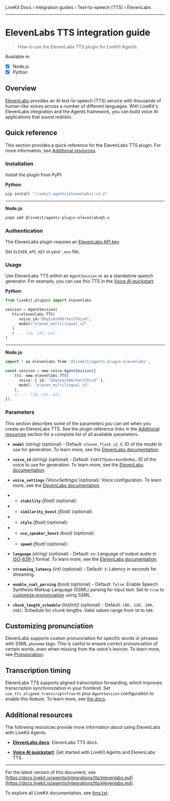 LiveKit Docs › Integration guides › Text-to-speech (TTS) › ElevenLabs

---

# ElevenLabs TTS integration guide

> How to use the ElevenLabs TTS plugin for LiveKit Agents.

Available in:
- [x] Node.js
- [x] Python

## Overview

[ElevenLabs](https://elevenlabs.io/) provides an AI text-to-speech (TTS) service with thousands of human-like voices across a number of different languages. With LiveKit's ElevenLabs integration and the Agents framework, you can build voice AI applications that sound realistic.

## Quick reference

This section provides a quick reference for the ElevenLabs TTS plugin. For more information, see [Additional resources](#additional-resources).

### Installation

Install the plugin from PyPI:

**Python**:

```bash
pip install "livekit-agents[elevenlabs]~=1.2"

```

---

**Node.js**:

```bash
pnpm add @livekit/agents-plugin-elevenlabs@1.x

```

### Authentication

The ElevenLabs plugin requires an [ElevenLabs API key](https://elevenlabs.io/app/settings/api-keys).

Set `ELEVEN_API_KEY` in your `.env` file.

### Usage

Use ElevenLabs TTS within an `AgentSession` or as a standalone speech generator. For example, you can use this TTS in the [Voice AI quickstart](https://docs.livekit.io/agents/start/voice-ai.md).

**Python**:

```python
from livekit.plugins import elevenlabs

session = AgentSession(
   tts=elevenlabs.TTS(
      voice_id="ODq5zmih8GrVes37Dizd",
      model="eleven_multilingual_v2"
   )
   # ... llm, stt, etc.
)

```

---

**Node.js**:

```typescript
import * as elevenlabs from '@livekit/agents-plugin-elevenlabs';

const session = new voice.AgentSession({
    tts: new elevenlabs.TTS(
      voice: { id: "ODq5zmih8GrVes37Dizd" },
      model: "eleven_multilingual_v2"
    ),
    // ... llm, stt, etc.
});

```

### Parameters

This section describes some of the parameters you can set when you create an ElevenLabs TTS. See the plugin reference links in the [Additional resources](#additional-resources) section for a complete list of all available parameters.

- **`model`** _(string)_ (optional) - Default: `eleven_flash_v2_5`: ID of the model to use for generation. To learn more, see the [ElevenLabs documentation](https://elevenlabs.io/docs/api-reference/text-to-speech/convert#/docs/api-reference/text-to-speech/convert#request.body.model_id).

- **`voice_id`** _(string)_ (optional) - Default: `EXAVITQu4vr4xnSDxMaL`: ID of the voice to use for generation. To learn more, see the [ElevenLabs documentation](https://elevenlabs.io/docs/api-reference/text-to-speech/convert).

- **`voice_settings`** _(VoiceSettings)_ (optional): Voice configuration. To learn more, see the [ElevenLabs documentation](https://elevenlabs.io/docs/api-reference/text-to-speech/convert#request.body.voice_settings).

- - **`stability`** _(float)_ (optional):
- - **`similarity_boost`** _(float)_ (optional):
- - **`style`** _(float)_ (optional):
- - **`use_speaker_boost`** _(bool)_ (optional):
- - **`speed`** _(float)_ (optional):

- **`language`** _(string)_ (optional) - Default: `en`: Language of output audio in [ISO-639-1](https://en.wikipedia.org/wiki/List_of_ISO_639_language_codes) format. To learn more, see the [ElevenLabs documentation](https://elevenlabs.io/docs/api-reference/text-to-speech/convert#request.body.language_code).

- **`streaming_latency`** _(int)_ (optional) - Default: `3`: Latency in seconds for streaming.

- **`enable_ssml_parsing`** _(bool)_ (optional) - Default: `false`: Enable Speech Synthesis Markup Language (SSML) parsing for input text. Set to `true` to [customize pronunciation](#customizing-pronunciation) using SSML.

- **`chunk_length_schedule`** _(list[int])_ (optional) - Default: `[80, 120, 200, 260]`: Schedule for chunk lengths. Valid values range from `50` to `500`.

## Customizing pronunciation

ElevenLabs supports custom pronunciation for specific words or phrases with SSML `phoneme` tags. This is useful to ensure correct pronunciation of certain words, even when missing from the voice's lexicon. To learn more, see [Pronunciation](https://elevenlabs.io/docs/best-practices/prompting#pronunciation).

## Transcription timing

ElevenLabs TTS supports aligned transcription forwarding, which improves transcription synchronization in your frontend. Set `use_tts_aligned_transcript=True` in your `AgentSession` configuration to enable this feature. To learn more, see [the docs](https://docs.livekit.io/agents/build/text.md#tts-aligned-transcriptions).

## Additional resources

The following resources provide more information about using ElevenLabs with LiveKit Agents.

- **[ElevenLabs docs](https://elevenlabs.io/docs)**: ElevenLabs TTS docs.

- **[Voice AI quickstart](https://docs.livekit.io/agents/start/voice-ai.md)**: Get started with LiveKit Agents and ElevenLabs TTS.

---


For the latest version of this document, see [https://docs.livekit.io/agents/integrations/tts/elevenlabs.md](https://docs.livekit.io/agents/integrations/tts/elevenlabs.md).

To explore all LiveKit documentation, see [llms.txt](https://docs.livekit.io/llms.txt).